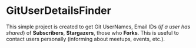 # GitUserDetailsFinder

This simple project is created to get Git UserNames, Email IDs (_if a user has shared_) of **Subscribers**, **Stargazers**, those who **Forks**.
This is useful to contact users personally (informing about meetups, events, etc.).
